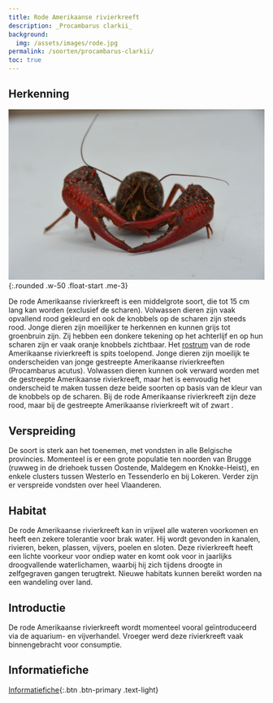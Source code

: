 ```yaml
---
title: Rode Amerikaanse rivierkreeft
description: _Procambarus clarkii_
background:
  img: /assets/images/rode.jpg
permalink: /soorten/procambarus-clarkii/
toc: true
---
```


## Herkenning

![photo](/assets/images/p_clarkii.jpg){:.rounded .w-50 .float-start .me-3}

De rode Amerikaanse rivierkreeft is een middelgrote soort, die tot 15 cm lang kan worden (exclusief de scharen). Volwassen dieren zijn vaak opvallend rood gekleurd en ook de knobbels op de scharen zijn steeds rood. Jonge dieren zijn moeilijker te herkennen en kunnen grijs tot groenbruin zijn. Zij hebben een donkere tekening op het achterlijf en op hun scharen zijn er vaak oranje knobbels zichtbaar. Het [rostrum](/determinatie/) van de rode Amerikaanse rivierkreeft is spits toelopend. Jonge dieren zijn moeilijk te onderscheiden van jonge gestreepte Amerikaanse rivierkreeften  (Procambarus acutus). Volwassen dieren kunnen ook verward worden met de gestreepte Amerikaanse rivierkreeft, maar het is eenvoudig het onderscheid te maken tussen deze beide soorten op basis van de kleur van de knobbels op de scharen. Bij de rode Amerikaanse rivierkreeft zijn deze rood, maar bij de gestreepte Amerikaanse rivierkreeft wit of zwart .

## Verspreiding

De soort is sterk aan het toenemen, met vondsten in alle Belgische provincies. Momenteel is er een grote populatie ten noorden van Brugge (ruwweg in de driehoek tussen Oostende, Maldegem en Knokke-Heist), en enkele clusters tussen Westerlo en Tessenderlo en bij Lokeren. Verder zijn er verspreide vondsten over heel Vlaanderen.

## Habitat

De rode Amerikaanse rivierkreeft kan in vrijwel alle wateren voorkomen en heeft een zekere tolerantie voor brak water. Hij wordt gevonden in kanalen, rivieren, beken, plassen, vijvers, poelen en sloten. Deze rivierkreeft heeft een lichte voorkeur voor ondiep water en komt ook voor in jaarlijks droogvallende waterlichamen, waarbij hij zich tijdens droogte in zelfgegraven gangen terugtrekt. Nieuwe habitats kunnen bereikt worden na een wandeling over land.

## Introductie

De rode Amerikaanse rivierkreeft wordt momenteel vooral geïntroduceerd via de aquarium- en vijverhandel. Vroeger werd deze rivierkreeft vaak binnengebracht voor consumptie.

## Informatiefiche

[Informatiefiche](https://www.iasregulation.be/773/download){:.btn .btn-primary .text-light}
